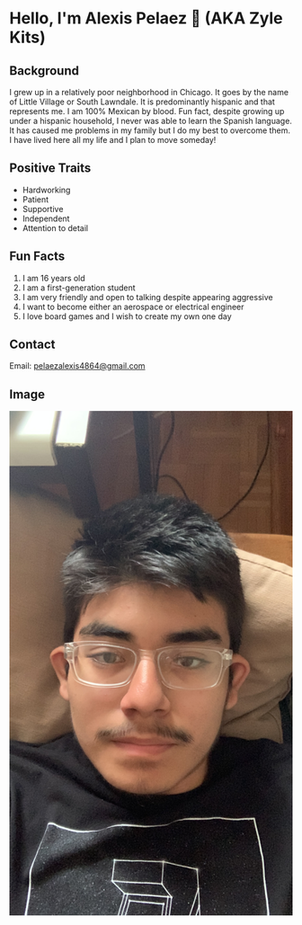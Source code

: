 # Hello, I'm Alexis Pelaez 🦕 (AKA Zyle Kits)

## Background
I grew up in a relatively poor neighborhood in Chicago. It goes by the name of Little Village or South Lawndale. It is predominantly hispanic and that represents me. I am 100% Mexican by blood. Fun fact, despite growing up under a hispanic household, I never was able to learn the Spanish language. It has caused me problems in my family but I do my best to overcome them. I have lived here all my life and I plan to move someday!

## Positive Traits
- Hardworking
- Patient
- Supportive
- Independent
- Attention to detail

## Fun Facts
1. I am 16 years old
2. I am a first-generation student
3. I am very friendly and open to talking despite appearing aggressive
4. I want to become either an aerospace or electrical engineer
5. I love board games and I wish to create my own one day

## Contact
Email: pelaezalexis4864@gmail.com

## Image
![It's me!](assets/imageME.JPG)

<!--
**AlexisPelaez/AlexisPelaez** is a ✨ _special_ ✨ repository because its `README.md` (this file) appears on your GitHub profile.

Here are some ideas to get you started:

- 🔭 I’m currently working on ...
- 🌱 I’m currently learning ...
- 👯 I’m looking to collaborate on ...
- 🤔 I’m looking for help with ...
- 💬 Ask me about ...
- 📫 How to reach me: ...
- 😄 Pronouns: ...
- ⚡ Fun fact: ...
-->
